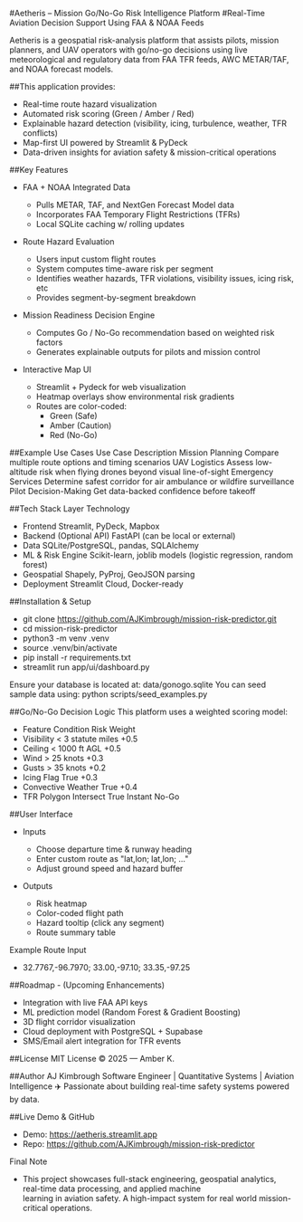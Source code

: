 #Aetheris – Mission Go/No-Go Risk Intelligence Platform
#Real-Time Aviation Decision Support Using FAA & NOAA Feeds

Aetheris is a geospatial risk-analysis platform that assists pilots, mission planners, and UAV operators with go/no-go decisions using live meteorological and regulatory data from FAA TFR feeds, AWC METAR/TAF, and NOAA forecast models.

##This application provides:
 - Real-time route hazard visualization
 - Automated risk scoring (Green / Amber / Red)
 - Explainable hazard detection (visibility, icing, turbulence, weather, TFR conflicts)
 - Map-first UI powered by Streamlit & PyDeck
 - Data-driven insights for aviation safety & mission-critical operations

##Key Features
 - FAA + NOAA Integrated Data
    - Pulls METAR, TAF, and NextGen Forecast Model data
    - Incorporates FAA Temporary Flight Restrictions (TFRs)
    - Local SQLite caching w/ rolling updates

 - Route Hazard Evaluation
    - Users input custom flight routes
    - System computes time-aware risk per segment
    - Identifies weather hazards, TFR violations, visibility issues, icing risk, etc
    - Provides segment-by-segment breakdown

 - Mission Readiness Decision Engine
    - Computes Go / No-Go recommendation based on weighted risk factors
    - Generates explainable outputs for pilots and mission control

 - Interactive Map UI
    - Streamlit + Pydeck for web visualization
    - Heatmap overlays show environmental risk gradients
    - Routes are color-coded: 
        - Green (Safe)
        - Amber (Caution)
        - Red (No-Go)

##Example Use Cases
Use Case	            Description
Mission Planning	    Compare multiple route options and timing scenarios
UAV Logistics	        Assess low-altitude risk when flying drones beyond visual line-of-sight
Emergency Services	    Determine safest corridor for air ambulance or wildfire surveillance
Pilot Decision-Making	Get data-backed confidence before takeoff

##Tech Stack
Layer	                    Technology
- Frontend	                Streamlit, PyDeck, Mapbox
- Backend (Optional API)	FastAPI (can be local or external)
- Data	                    SQLite/PostgreSQL, pandas, SQLAlchemy
- ML & Risk Engine	        Scikit-learn, joblib models (logistic regression, random forest)
- Geospatial	            Shapely, PyProj, GeoJSON parsing
- Deployment	            Streamlit Cloud, Docker-ready

##Installation & Setup
 - git clone https://github.com/AJKimbrough/mission-risk-predictor.git
 - cd mission-risk-predictor
 - python3 -m venv .venv
 - source .venv/bin/activate
 - pip install -r requirements.txt
 - streamlit run app/ui/dashboard.py

Ensure your database is located at: data/gonogo.sqlite
You can seed sample data using:
python scripts/seed_examples.py

##Go/No-Go Decision Logic
This platform uses a weighted scoring model:
 - Feature	Condition	Risk Weight
 - Visibility	< 3 statute miles	+0.5
 - Ceiling	< 1000 ft AGL	+0.5
 - Wind	> 25 knots	+0.3
 - Gusts	> 35 knots	+0.2
 - Icing Flag	True	+0.3
 - Convective Weather	True	+0.4
 - TFR Polygon Intersect	True	Instant No-Go

##User Interface
 - Inputs
    - Choose departure time & runway heading
    - Enter custom route as "lat,lon; lat,lon; ..."
    - Adjust ground speed and hazard buffer

 - Outputs
    - Risk heatmap
    - Color-coded flight path
    - Hazard tooltip (click any segment)
    - Route summary table

Example Route Input
 - 32.7767,-96.7970; 33.00,-97.10; 33.35,-97.25

##Roadmap - (Upcoming Enhancements)
 - Integration with live FAA API keys
 - ML prediction model (Random Forest & Gradient Boosting)
 - 3D flight corridor visualization
 - Cloud deployment with PostgreSQL + Supabase
 - SMS/Email alert integration for TFR events

##License
MIT License © 2025 — Amber K.

##Author
AJ Kimbrough
Software Engineer | Quantitative Systems | Aviation Intelligence
✈️ Passionate about building real-time safety systems powered by data.

##Live Demo & GitHub
 - Demo: https://aetheris.streamlit.app
 - Repo: https://github.com/AJKimbrough/mission-risk-predictor

Final Note
 - This project showcases full-stack engineering, geospatial analytics, real-time data processing, and applied machine    
   learning in aviation safety. A high-impact system for real world mission-critical operations.